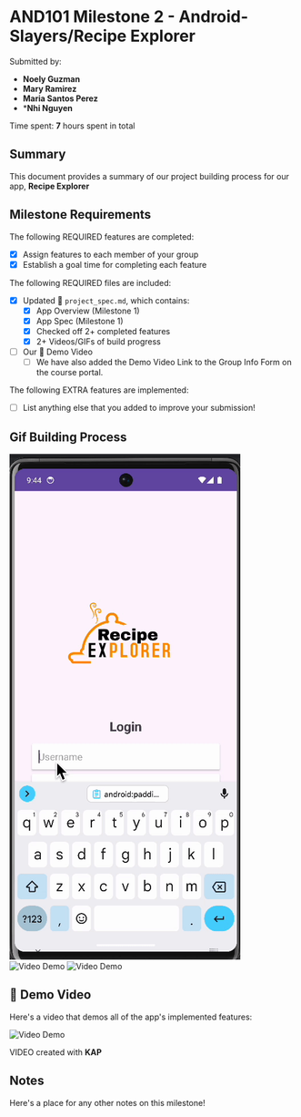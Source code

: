 # AND101 Milestone 2 - **Android-Slayers/Recipe Explorer**

Submitted by:
- **Noely Guzman**
- **Mary Ramirez**
- **Maria Santos Perez**
- ***Nhi Nguyen**

Time spent: **7** hours spent in total

## Summary

This document provides a summary of our project building process for our app, **Recipe Explorer**

## Milestone Requirements

<!-- Please be sure to change the [ ] to [x] for any features you completed.  If a feature is not checked [x], you might miss the points for that item! -->

The following REQUIRED features are completed:

- [X] Assign features to each member of your group
- [X] Establish a goal time for completing each feature

The following REQUIRED files are included:

- [X] Updated 📄 `project_spec.md`, which contains:
  - [X] App Overview (Milestone 1)
  - [X] App Spec (Milestone 1)
  - [X] Checked off 2+ completed features
  - [X] 2+ Videos/GIFs of build progress

- [ ] Our 🎥 Demo Video
  - [ ] We have also added the Demo Video Link to the Group Info Form on the course portal.

The following EXTRA features are implemented:

- [ ] List anything else that you added to improve your submission!

##  Gif Building Process
<img src='bp3.gif' title='Video Demo' width='' alt='Video Demo' />
<img src='bp1.gif' title='Video Demo' width='' alt='Video Demo' />
<img src='bp2.gif' title='Video Demo' width='' alt='Video Demo' />


## 🎥 Demo Video

Here's a video that demos all of the app's implemented features:

<img src='http://i.imgur.com/link/to/your/gif/file.gif' title='Video Demo' width='' alt='Video Demo' />

VIDEO created with **KAP**

## Notes

Here's a place for any other notes on this milestone!
